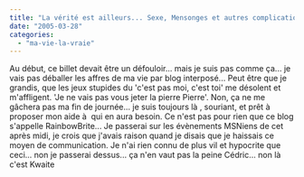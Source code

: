 ```yaml
---
title: "La vérité est ailleurs... Sexe, Mensonges et autres complications"
date: "2005-03-28"
categories: 
  - "ma-vie-la-vraie"
---
```


Au début, ce billet devait être un défouloir... mais je suis pas comme ça... je vais pas déballer les affres de ma vie par blog interposé... Peut être que je grandis, que les jeux stupides du 'c'est pas moi, c'est toi' me désolent et m'affligent. 'Je ne vais pas vous jeter la pierre Pierre'. Non, ça ne me gâchera pas ma fin de journée... je suis toujours là , souriant, et prêt à  proposer mon aide à  qui en aura besoin. Ce n'est pas pour rien que ce blog s'appelle RainbowBrite... Je passerai sur les évènements MSNiens de cet après midi, je crois que j'avais raison quand je disais que je haissais ce moyen de communication. Je n'ai rien connu de plus vil et hypocrite que ceci... non je passerai dessus... ça n'en vaut pas la peine Cédric... non là  c'est Kwaite
